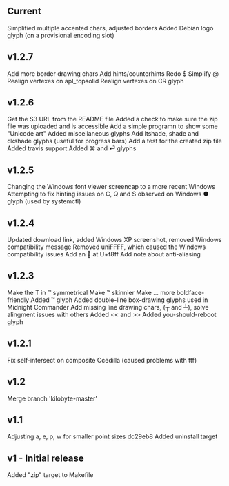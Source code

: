 Current
-------
Simplified multiple accented chars, adjusted borders
Added Debian logo glyph (on a provisional encoding slot)

v1.2.7
------
Add more border drawing chars
Add hints/counterhints
Redo $
Simplify @
Realign vertexes on apl_topsolid
Realign vertexes on CR glyph

v1.2.6
------
Get the S3 URL from the README file
Added a check to make sure the zip file was uploaded and is accessible
Add a simple programn to show some "Unicode art"
Added miscellaneous glyphs
Add ltshade, shade and dkshade glyphs (useful for progress bars)
Add a test for the created zip file
Added travis support
Added ⌘ and ⏎ glyphs

v1.2.5
------
Changing the Windows font viewer screencap to a more recent Windows
Attempting to fix hinting issues on C, Q and S observed on Windows
● glyph (used by systemctl)

v1.2.4
------
Updated download link, added Windows XP screenshot, removed Windows compatibility message
Removed uniFFFF, which caused the Windows compatibility issues
Add an  at U+f8ff
Add note about anti-aliasing

v1.2.3
------
Make the T in ™ symmetrical
Make ™ skinnier
Make … more boldface-friendly
Added ™ glyph
Added double-line box-drawing glyphs used in Midnight Commander
Add missing line drawing chars, (┬ and ┴), solve alingment issues with others
Added << and >>
Added you-should-reboot glyph

v1.2.1
------
Fix self-intersect on composite Ccedilla (caused problems with ttf)

v1.2
----
Merge branch 'kilobyte-master'

v1.1
----
Adjusting a, e, p, w for smaller point sizes
dc29eb8 Added uninstall target

v1 - Initial release
--------------------
Added "zip" target to Makefile
